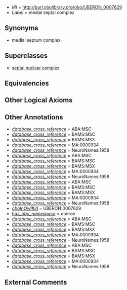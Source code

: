  * *IRI* = http://purl.obolibrary.org/obo/UBERON_0007629
 * *Label* = medial septal complex

## Synonyms

 * medial septum complex

## Superclasses

 * [septal nuclear complex](../../UBERON/63/UBERON_0002663.md)

## Equivalencies


## Other Logical Axioms


## Other Annotations

 * *[database_cross_reference](../../ef/oboInOwl#hasDbXref.md)* = ABA:MSC
 * *[database_cross_reference](../../ef/oboInOwl#hasDbXref.md)* = BAMS:MSC
 * *[database_cross_reference](../../ef/oboInOwl#hasDbXref.md)* = BAMS:MSX
 * *[database_cross_reference](../../ef/oboInOwl#hasDbXref.md)* = MA:0000934
 * *[database_cross_reference](../../ef/oboInOwl#hasDbXref.md)* = NeuroNames:1958
 * *[database_cross_reference](../../ef/oboInOwl#hasDbXref.md)* = ABA:MSC
 * *[database_cross_reference](../../ef/oboInOwl#hasDbXref.md)* = BAMS:MSC
 * *[database_cross_reference](../../ef/oboInOwl#hasDbXref.md)* = BAMS:MSX
 * *[database_cross_reference](../../ef/oboInOwl#hasDbXref.md)* = MA:0000934
 * *[database_cross_reference](../../ef/oboInOwl#hasDbXref.md)* = NeuroNames:1958
 * *[database_cross_reference](../../ef/oboInOwl#hasDbXref.md)* = ABA:MSC
 * *[database_cross_reference](../../ef/oboInOwl#hasDbXref.md)* = BAMS:MSC
 * *[database_cross_reference](../../ef/oboInOwl#hasDbXref.md)* = BAMS:MSX
 * *[database_cross_reference](../../ef/oboInOwl#hasDbXref.md)* = MA:0000934
 * *[database_cross_reference](../../ef/oboInOwl#hasDbXref.md)* = NeuroNames:1958
 * *[oboInOwl#id](../../id/oboInOwl#id.md)* = UBERON:0007629
 * *[has_obo_namespace](../../ce/oboInOwl#hasOBONamespace.md)* = uberon
 * *[database_cross_reference](../../ef/oboInOwl#hasDbXref.md)* = ABA:MSC
 * *[database_cross_reference](../../ef/oboInOwl#hasDbXref.md)* = BAMS:MSC
 * *[database_cross_reference](../../ef/oboInOwl#hasDbXref.md)* = BAMS:MSX
 * *[database_cross_reference](../../ef/oboInOwl#hasDbXref.md)* = MA:0000934
 * *[database_cross_reference](../../ef/oboInOwl#hasDbXref.md)* = NeuroNames:1958
 * *[database_cross_reference](../../ef/oboInOwl#hasDbXref.md)* = ABA:MSC
 * *[database_cross_reference](../../ef/oboInOwl#hasDbXref.md)* = BAMS:MSC
 * *[database_cross_reference](../../ef/oboInOwl#hasDbXref.md)* = BAMS:MSX
 * *[database_cross_reference](../../ef/oboInOwl#hasDbXref.md)* = MA:0000934
 * *[database_cross_reference](../../ef/oboInOwl#hasDbXref.md)* = NeuroNames:1958

## External Comments

